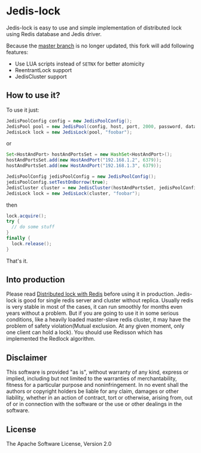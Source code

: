 # Jedis-lock

Jedis-lock is easy to use and simple implementation of distributed lock using Redis database and Jedis driver.

Because the [master branch](https://github.com/abelaska/jedis-lock) is no longer updated, this fork will add following features:

* Use LUA scripts instead of `SETNX` for better atomicity
* ReentrantLock support
* JedisCluster support

## How to use it?

To use it just:

```java
JedisPoolConfig config = new JedisPoolConfig();
JedisPool pool = new JedisPool(config, host, port, 2000, password, database, clientName, false);
JedisLock lock = new JedisLock(pool, "foobar");
```
or
```java
Set<HostAndPort> hostAndPortsSet = new HashSet<HostAndPort>();
hostAndPortsSet.add(new HostAndPort("192.168.1.2", 6379));
hostAndPortsSet.add(new HostAndPort("192.168.1.3", 6379));

JedisPoolConfig jedisPoolConfig = new JedisPoolConfig();
jedisPoolConfig.setTestOnBorrow(true);
JedisCluster cluster = new JedisCluster(hostAndPortsSet, jedisPoolConfig);
JedisLock lock = new JedisLock(cluster, "foobar");
```
then
```java
lock.acquire();
try {
  // do some stuff
}
finally {
  lock.release();
}
```
That's it.

## Into production

Please read [Distributed lock with Redis](https://redis.io/topics/distlock) before using it in production. Jedis-lock is
good for single redis server and cluster without replica. Usually redis is very stable in most of the cases, it can run
smoothly for months even years without a problem.
But if you are going to use it in some serious conditions, like a heavily loaded master-slave redis cluster,
it may have the problem of safety violation(Mutual exclusion. At any given moment, only one client can hold a lock).
You should use Redisson which has implemented the Redlock algorithm.


## Disclaimer

This software is provided "as is", without warranty of any kind, express or implied, including but not limited to the
warranties of merchantability, fitness for a particular purpose and noninfringement. In no event shall the authors or
copyright holders be liable for any claim, damages or other liability, whether in an action of contract, tort or
otherwise, arising from, out of or in connection with the software or the use or other dealings in the software.

## License

The Apache Software License, Version 2.0
